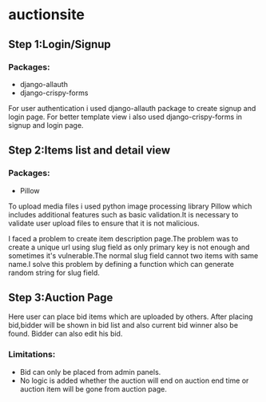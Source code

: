 # auctionsite
## Step 1:Login/Signup
### Packages:
- django-allauth
- django-crispy-forms

For user authentication i used django-allauth package to create signup and login page.
For better template view i also used django-crispy-forms in signup and login page.

## Step 2:Items list and detail view
### Packages:
- Pillow

To upload media files i used python image processing library Pillow which includes additional features such as basic validation.It is necessary to validate user upload files to ensure that it is not malicious.

I faced a problem to create item description page.The problem was to create a unique url using slug field as only primary key is not enough and sometimes it's vulnerable.The normal slug field cannot two items with same name.I solve this problem by defining a function which can generate random string for slug field. 

## Step 3:Auction Page

Here user can place bid items which are uploaded by others. After placing bid,bidder will be shown in bid list and also current bid winner also be found. Bidder can also edit his bid. 

### Limitations:
- Bid can only be placed from admin panels.
- No logic is added whether the auction will end on auction end time or auction item will be gone from auction page.
